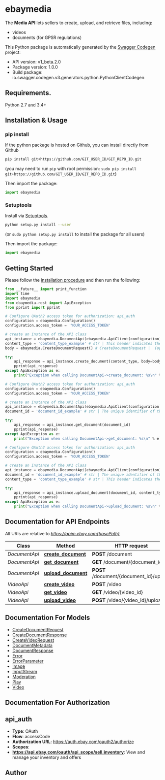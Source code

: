 # ebaymedia
The <b>Media API</b> lets sellers to create, upload, and retrieve files, including:<ul><li>videos</li><li>documents (for GPSR regulations)</li></ul>

This Python package is automatically generated by the [Swagger Codegen](https://github.com/swagger-api/swagger-codegen) project:

- API version: v1_beta.2.0
- Package version: 1.0.0
- Build package: io.swagger.codegen.v3.generators.python.PythonClientCodegen

## Requirements.

Python 2.7 and 3.4+

## Installation & Usage
### pip install

If the python package is hosted on Github, you can install directly from Github

```sh
pip install git+https://github.com/GIT_USER_ID/GIT_REPO_ID.git
```
(you may need to run `pip` with root permission: `sudo pip install git+https://github.com/GIT_USER_ID/GIT_REPO_ID.git`)

Then import the package:
```python
import ebaymedia 
```

### Setuptools

Install via [Setuptools](http://pypi.python.org/pypi/setuptools).

```sh
python setup.py install --user
```
(or `sudo python setup.py install` to install the package for all users)

Then import the package:
```python
import ebaymedia
```

## Getting Started

Please follow the [installation procedure](#installation--usage) and then run the following:

```python
from __future__ import print_function
import time
import ebaymedia
from ebaymedia.rest import ApiException
from pprint import pprint

# Configure OAuth2 access token for authorization: api_auth
configuration = ebaymedia.Configuration()
configuration.access_token = 'YOUR_ACCESS_TOKEN'

# create an instance of the API class
api_instance = ebaymedia.DocumentApi(ebaymedia.ApiClient(configuration))
content_type = 'content_type_example' # str | This header indicates the format of the request body provided by the client. Its value should be set to <b>application/json</b>. <br><br> For more information, refer to <a href=\"/api-docs/static/rest-request-components.html#HTTP\" target=\"_blank \">HTTP request headers</a>.
body = ebaymedia.CreateDocumentRequest() # CreateDocumentRequest |  (optional)

try:
    api_response = api_instance.create_document(content_type, body=body)
    pprint(api_response)
except ApiException as e:
    print("Exception when calling DocumentApi->create_document: %s\n" % e)

# Configure OAuth2 access token for authorization: api_auth
configuration = ebaymedia.Configuration()
configuration.access_token = 'YOUR_ACCESS_TOKEN'

# create an instance of the API class
api_instance = ebaymedia.DocumentApi(ebaymedia.ApiClient(configuration))
document_id = 'document_id_example' # str | The unique identifier of the document for which status and metadata is being retrieved.<br><br>This value is returned in the response of the <a href=\"/api-docs/commerce/media/resources/document/methods/createDocument\" target=\"_blank\">createDocument</a> method.

try:
    api_response = api_instance.get_document(document_id)
    pprint(api_response)
except ApiException as e:
    print("Exception when calling DocumentApi->get_document: %s\n" % e)

# Configure OAuth2 access token for authorization: api_auth
configuration = ebaymedia.Configuration()
configuration.access_token = 'YOUR_ACCESS_TOKEN'

# create an instance of the API class
api_instance = ebaymedia.DocumentApi(ebaymedia.ApiClient(configuration))
document_id = 'document_id_example' # str | The unique identifier of the document to be uploaded.<br><br>This value is returned in the response of the <a href=\"/api-docs/commerce/media/resources/document/methods/createDocument\" target=\"_blank\">createDocument</a> method.
content_type = 'content_type_example' # str | This header indicates the format of the request body provided by the client. Its value should be set to <b>multipart/form-data</b>. <br><br> For more information, refer to <a href=\"/api-docs/static/rest-request-components.html#HTTP\" target=\"_blank \">HTTP request headers</a>.

try:
    api_response = api_instance.upload_document(document_id, content_type)
    pprint(api_response)
except ApiException as e:
    print("Exception when calling DocumentApi->upload_document: %s\n" % e)
```

## Documentation for API Endpoints

All URIs are relative to *https://apim.ebay.com{basePath}*

Class | Method | HTTP request | Description
------------ | ------------- | ------------- | -------------
*DocumentApi* | [**create_document**](docs/DocumentApi.md#create_document) | **POST** /document | 
*DocumentApi* | [**get_document**](docs/DocumentApi.md#get_document) | **GET** /document/{document_id} | 
*DocumentApi* | [**upload_document**](docs/DocumentApi.md#upload_document) | **POST** /document/{document_id}/upload | 
*VideoApi* | [**create_video**](docs/VideoApi.md#create_video) | **POST** /video | 
*VideoApi* | [**get_video**](docs/VideoApi.md#get_video) | **GET** /video/{video_id} | 
*VideoApi* | [**upload_video**](docs/VideoApi.md#upload_video) | **POST** /video/{video_id}/upload | 

## Documentation For Models

 - [CreateDocumentRequest](docs/CreateDocumentRequest.md)
 - [CreateDocumentResponse](docs/CreateDocumentResponse.md)
 - [CreateVideoRequest](docs/CreateVideoRequest.md)
 - [DocumentMetadata](docs/DocumentMetadata.md)
 - [DocumentResponse](docs/DocumentResponse.md)
 - [Error](docs/Error.md)
 - [ErrorParameter](docs/ErrorParameter.md)
 - [Image](docs/Image.md)
 - [InputStream](docs/InputStream.md)
 - [Moderation](docs/Moderation.md)
 - [Play](docs/Play.md)
 - [Video](docs/Video.md)

## Documentation For Authorization


## api_auth

- **Type**: OAuth
- **Flow**: accessCode
- **Authorization URL**: https://auth.ebay.com/oauth2/authorize
- **Scopes**: 
 - **https://api.ebay.com/oauth/api_scope/sell.inventory**: View and manage your inventory and offers


## Author


